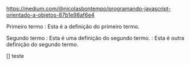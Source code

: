 https://medium.com/@nicolasbontempo/programando-javascript-orientado-a-objetos-87b1e98af6e4

Primeiro termo
: Esta é a definição do primeiro termo.

Segundo termo
: Esta é uma definição do segundo termo.
: Esta é outra definição do segundo termo.

[] teste